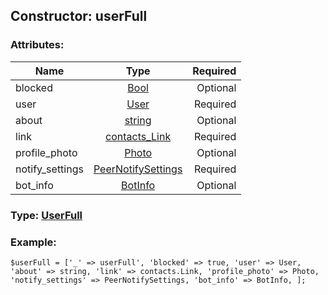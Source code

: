 ## Constructor: userFull  

### Attributes:

| Name     |    Type       | Required |
|----------|:-------------:|---------:|
|blocked|[Bool](../types/Bool.md) | Optional|
|user|[User](../types/User.md) | Required|
|about|[string](../types/string.md) | Optional|
|link|[contacts\_Link](../types/contacts\_Link.md) | Required|
|profile\_photo|[Photo](../types/Photo.md) | Optional|
|notify\_settings|[PeerNotifySettings](../types/PeerNotifySettings.md) | Required|
|bot\_info|[BotInfo](../types/BotInfo.md) | Optional|


### Type: [UserFull](../types/UserFull.md)

### Example:


```
$userFull = ['_' => userFull', 'blocked' => true, 'user' => User, 'about' => string, 'link' => contacts.Link, 'profile_photo' => Photo, 'notify_settings' => PeerNotifySettings, 'bot_info' => BotInfo, ];
```